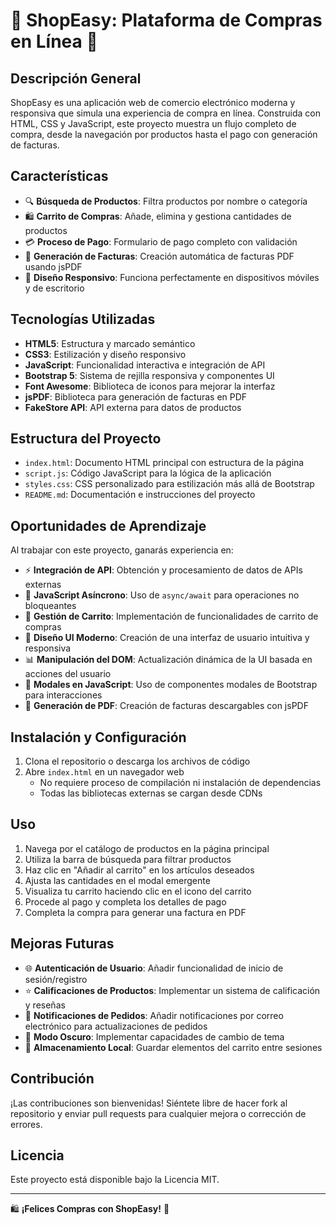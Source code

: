# 📱 **ShopEasy: Plataforma de Compras en Línea** 🛒

## **Descripción General**

ShopEasy es una aplicación web de comercio electrónico moderna y responsiva que simula una experiencia de compra en línea. Construida con HTML, CSS y JavaScript, este proyecto muestra un flujo completo de compra, desde la navegación por productos hasta el pago con generación de facturas.

## **Características**

- 🔍 **Búsqueda de Productos**: Filtra productos por nombre o categoría
- 🛍️ **Carrito de Compras**: Añade, elimina y gestiona cantidades de productos
- 💳 **Proceso de Pago**: Formulario de pago completo con validación
- 📄 **Generación de Facturas**: Creación automática de facturas PDF usando jsPDF
- 📱 **Diseño Responsivo**: Funciona perfectamente en dispositivos móviles y de escritorio

## **Tecnologías Utilizadas**

- **HTML5**: Estructura y marcado semántico
- **CSS3**: Estilización y diseño responsivo
- **JavaScript**: Funcionalidad interactiva e integración de API
- **Bootstrap 5**: Sistema de rejilla responsiva y componentes UI
- **Font Awesome**: Biblioteca de iconos para mejorar la interfaz
- **jsPDF**: Biblioteca para generación de facturas en PDF
- **FakeStore API**: API externa para datos de productos

## **Estructura del Proyecto**

- `index.html`: Documento HTML principal con estructura de la página
- `script.js`: Código JavaScript para la lógica de la aplicación
- `styles.css`: CSS personalizado para estilización más allá de Bootstrap
- `README.md`: Documentación e instrucciones del proyecto

## **Oportunidades de Aprendizaje**

Al trabajar con este proyecto, ganarás experiencia en:

- ⚡ **Integración de API**: Obtención y procesamiento de datos de APIs externas
- 🔄 **JavaScript Asíncrono**: Uso de `async/await` para operaciones no bloqueantes
- 🛒 **Gestión de Carrito**: Implementación de funcionalidades de carrito de compras
- 🎨 **Diseño UI Moderno**: Creación de una interfaz de usuario intuitiva y responsiva
- 📊 **Manipulación del DOM**: Actualización dinámica de la UI basada en acciones del usuario
- 🔧 **Modales en JavaScript**: Uso de componentes modales de Bootstrap para interacciones
- 📄 **Generación de PDF**: Creación de facturas descargables con jsPDF

## **Instalación y Configuración**

1. Clona el repositorio o descarga los archivos de código
2. Abre `index.html` en un navegador web
   - No requiere proceso de compilación ni instalación de dependencias
   - Todas las bibliotecas externas se cargan desde CDNs

## **Uso**

1. Navega por el catálogo de productos en la página principal
2. Utiliza la barra de búsqueda para filtrar productos
3. Haz clic en "Añadir al carrito" en los artículos deseados
4. Ajusta las cantidades en el modal emergente
5. Visualiza tu carrito haciendo clic en el icono del carrito
6. Procede al pago y completa los detalles de pago
7. Completa la compra para generar una factura en PDF

## **Mejoras Futuras**

- 🌐 **Autenticación de Usuario**: Añadir funcionalidad de inicio de sesión/registro
- ⭐ **Calificaciones de Productos**: Implementar un sistema de calificación y reseñas
- 🔔 **Notificaciones de Pedidos**: Añadir notificaciones por correo electrónico para actualizaciones de pedidos
- 🌙 **Modo Oscuro**: Implementar capacidades de cambio de tema
- 💾 **Almacenamiento Local**: Guardar elementos del carrito entre sesiones

## **Contribución**

¡Las contribuciones son bienvenidas! Siéntete libre de hacer fork al repositorio y enviar pull requests para cualquier mejora o corrección de errores.

## **Licencia**

Este proyecto está disponible bajo la Licencia MIT.

---

🛍️ **¡Felices Compras con ShopEasy!** 🛒
